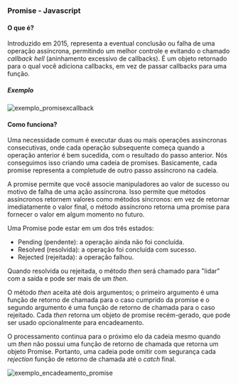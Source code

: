 ### Promise - Javascript
#### O que é?
Introduzido em 2015, representa a eventual conclusão ou falha de uma operação assíncrona, permitindo um melhor controle e evitando o chamado <i>callback hell</i> (aninhamento excessivo de callbacks). É um objeto retornado para o qual você adiciona callbacks, em vez de passar callbacks para uma função.
##### Exemplo
![exemplo_promisexcallback](https://github.com/kassya-rosa/programacao_web2s23/assets/81445258/bb2d8ab8-ae6f-4cbd-bc74-4e63dd2f8764)

#### Como funciona?
Uma necessidade comum é executar duas ou mais operações assíncronas consecutivas, onde cada operação subsequente começa quando a operação anterior é bem sucedida, com o resultado do passo anterior. Nós conseguimos isso criando uma cadeia de promises. Basicamente, cada promise representa a completude de outro passo assíncrono na cadeia.

A promise permite que você associe manipuladores ao valor de sucesso ou motivo de falha de uma ação assíncrona. Isso permite que métodos assíncronos retornem valores como métodos síncronos: em vez de retornar imediatamente o valor final, o método assíncrono retorna uma promise para fornecer o valor em algum momento no futuro.

Uma Promise pode estar em um dos três estados:

* Pending (pendente): a operação ainda não foi concluída.
* Resolved (resolvida): a operação foi concluída com sucesso.
* Rejected (rejeitada): a operação falhou.
  
Quando resolvida ou rejeitada, o método <i>then</i> será chamado para "lidar" com a saída e pode ser mais de um <i>then</i>.

O método <i>then</i> aceita até dois argumentos; o primeiro argumento é uma função de retorno de chamada para o caso cumprido da promise e o segundo argumento é uma função de retorno de chamada para o caso rejeitado. Cada <i>then</i> retorna um objeto de promise recém-gerado, que pode ser usado opcionalmente para encadeamento.

O processamento continua para o próximo elo da cadeia mesmo quando um <i>then</i> não possui uma função de retorno de chamada que retorna um objeto Promise. Portanto, uma cadeia pode omitir com segurança cada <i>rejection</i> função de retorno de chamada até o <i>catch</i> final.

![exemplo_encadeamento_promise](https://github.com/kassya-rosa/programacao_web2s23/assets/81445258/c62b24e1-6bdb-4098-9b04-76bf97b1f59d)
